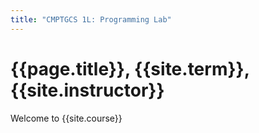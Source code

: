 ```yaml
---
title: "CMPTGCS 1L: Programming Lab"
---
```


# {{page.title}}, {{site.term}}, {{site.instructor}}

Welcome to {{site.course}}

